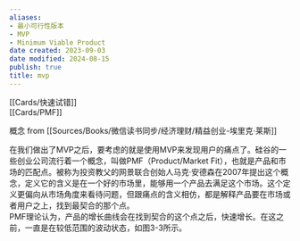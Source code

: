 ```yaml
---
aliases:
- 最小可行性版本
- MVP
- Minimum Viable Product
date created: 2023-09-03
date modified: 2024-08-15
publish: true
title: mvp
---
```

[[Cards/快速试错]]  
[[Cards/PMF]]

概念 from [[Sources/Books/微信读书同步/经济理财/精益创业-埃里克·莱斯]]

在我们做出了MVP之后，要考虑的就是使用MVP来发现用户的痛点了。硅谷的一些创业公司流行着一个概念，叫做PMF（Product/Market Fit），也就是产品和市场的匹配点。被称为投资教父的网景联合创始人马克·安德森在2007年提出这个概念，定义它的含义是在一个好的市场里，能够用一个产品去满足这个市场。这个定义更偏向从市场角度来看待问题，但跟痛点的含义相仿，都是解释产品要在市场或者用户之上，找到最契合的那个点。  
PMF理论认为，产品的增长曲线会在找到契合的这个点之后，快速增长。在这之前，一直是在较低范围的波动状态，如图3-3所示。